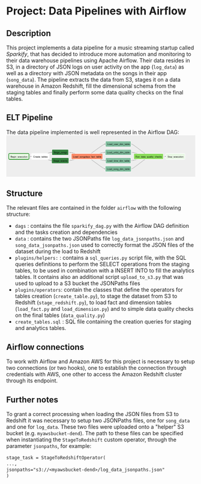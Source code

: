 # Project: Data Pipelines with Airflow

## Description
This project implements a data pipeline for a music streaming startup called _Sparkify_, that has decided to introduce more automation and monitoring to their data warehouse pipelines using Apache Airflow. Their data resides in S3, in a directory of JSON logs on user activity on the app (`log_data`) as well as a directory with JSON metadata on the songs in their app (`song_data`). The pipeline extracts the data from S3, stages it on a data warehouse in Amazon Redshift, fill the dimensional schema from the staging tables and finally perform some data quality checks on the final tables.

## ELT Pipeline
The data pipeline implemented is well represented in the Airflow DAG:
![The Sparkify DAG implemented as displayed in the Airflow WebUI](img/example-dag.png "Sparkify Airflow DAG")

## Structure
The relevant files are contained in the folder `airflow` with the following structure:
* `dags` : contains the file `sparkify_dag.py` with the Airflow DAG definition and the tasks creation and dependencies
* `data` : contains the two JSONPaths file `log_data_jsonpaths.json` and `song_data_jsonpaths.json` used to correctly format the JSON files of the dataset during the load to Redshift
* `plugins/helpers:` : contains a `sql_queries.py` script file, with the SQL queries definitions to perform the SELECT operations from the staging tables, to be used in combination with a INSERT INTO to fill the analytics tables. It contains also an additional script `upload_to_s3.py` that was used to upload to a S3 bucket the JSONPaths files 
* `plugins/operators`: contain the classes that define the operators for tables creation (`create_table.py`), to stage the dataset from S3 to Redshift (`stage_redshift.py`), to load fact and dimension tables (`load_fact.py` and `load_dimension.py`) and to simple data quality checks on the final tables (`data_quality.py`)
* `create_tables.sql` : SQL file containing the creation queries for staging and analytics tables.


## Airflow connections
To work with Airflow and Amazon AWS for this project is necessary to setup two connections (or two hooks), one to establish the connection through credentials with AWS, one other to access the Amazon Redshift cluster through its endpoint. 


## Further notes
To grant a correct processing when loading the JSON files from S3 to Redshift it was necessary to setup two JSONPaths files, one for `song_data` and one for `log_data`. These two files were uploaded onto a "helper" S3 bucket (e.g. `myawsbucket-dend`). The path to these files can be specified when instantiating the `StageToRedshift` custom operator, through the parameter `jsonpaths`, for example:

```
stage_task = StageToRedshiftOperator(
...,
jsonpaths="s3://<myawsbucket-dend>/log_data_jsonpaths.json"
)
```